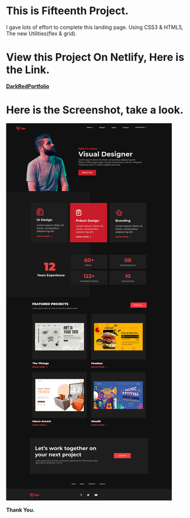 # This is Fifteenth Project.

I gave lots of effort to complete this landing page. Using CSS3 & HTML5, The new Utilities(flex & grid).

# View this Project On Netlify, Here is the Link.

**[DarkRedPortfolio](https://darkredportfolio.netlify.app/)**

# Here is the Screenshot, take a look.

![Project-15](Overview.png)

**Thank You.**
